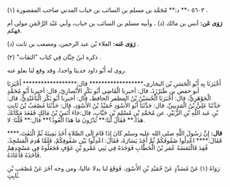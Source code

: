 ٥٦٠٣ -** د:** مُحَمَّد بن مسلم بن السائب بن خباب المدني صاحب المقصورة (١) .

**رَوَى عَن:** أنس بن مالك (د) ، وأبيه مسلم بن السائب بن خباب، وأبي عَبْد الرَّحْمَنِ مولى أم فهكم.

**رَوَى عَنه:** العلاء بْن عبد الرحمن، ومصعب بن ثابت (د) .

ذكره ابنُ حِبَّان فِي كتاب "الثقات" (٢) .

روى له أَبُو داود حديثا واحدا، وقد وقع لنا بعلو عنه.

أَخْبَرَنَا بِهِ أَبُو الْحَسَنِ بْن البخاري،****************** قال:****************** أَخْبَرَنَا أبو حفص بن طَبَرْزَذَ، قال: أخبرنا الْقَاضِي أَبُو بَكْرٍ الأَنْصارِيّ، قال: أخبرنا أَبُو مُحَمَّدٍ الْجَوْهَرِيُّ، قال: أَخْبَرَنَا الْحُسَيْنُ بْنُ المظفر الحافظ، قال: أخبرنا أَبُو بَكْر الْبَاغَنْدِيُّ، قال: حَدَّثَنَا عَلِيُّ بْنُ الْمَدِينِيِّ، قال: حَدَّثَنَا أَبُو الأَسْوَدِ حُمَيْدُ بْنُ الأَسْوَدِ، قال: حَدَّثَنَا مُصْعَبُ بْنُ ثَابِتِ بْنِ عَبد اللَّهِ بْنِ الزُّبَيْرِ، عن مُحَمَّدِ بْنِ مُسْلِمِ بْنِ خَبَّابٍ، قال:جَاءَ أَنَسُ بْنُ مَالِكٍ فَقَعَدَ مَكَانَكَ هَذَا،** فَقَالَ لَنَا:** تَدْرُونَ مَا هَذَا الْعُودُ؟** قال:** قُلْنَا: لا.

**قال:** إِنَّ رَسُولَ اللَّهِ صلى الله عليه وسلم كَانَ إِذَا قَامَ إِلَى الصَّلاةِ أَخَذَ يَمِينَهُ ثُمَّ الْتَفَتَ،**** فَقَالَ:**** اعْدِلُوا صُفُوفَكُمْ ثُمَّ أَخَذَ يَسَارَهُ، فَقَالَ: اعْدِلُوا بَيْن صُفُوفِكُمْ، فَلَمَّا هُدِمَ الْمَسْجِدُ، فُقِدَ فَالْتَمَسَهُ عُمَر بْنُ الْخَطَّابِ فَوَجَدَهُ فِي بَنِي عَمْرو بْنِ عَوْفٍ فَجَعَلُوهُ فِي مَسْجِدِهِمْ فَأَخَذَهُ فَأَعَادَهُ.

رَوَاهُ (١) عَنْ مُسَدَّدٍ عَنْ حُمَيْدِ بْنِ الأَسْوَدِ، فَوَقَعَ لنا بدلا عاليا، ومن وجه آخَرَ عَنْ مُصْعَبِ بْنِ ثَابِتٍ.